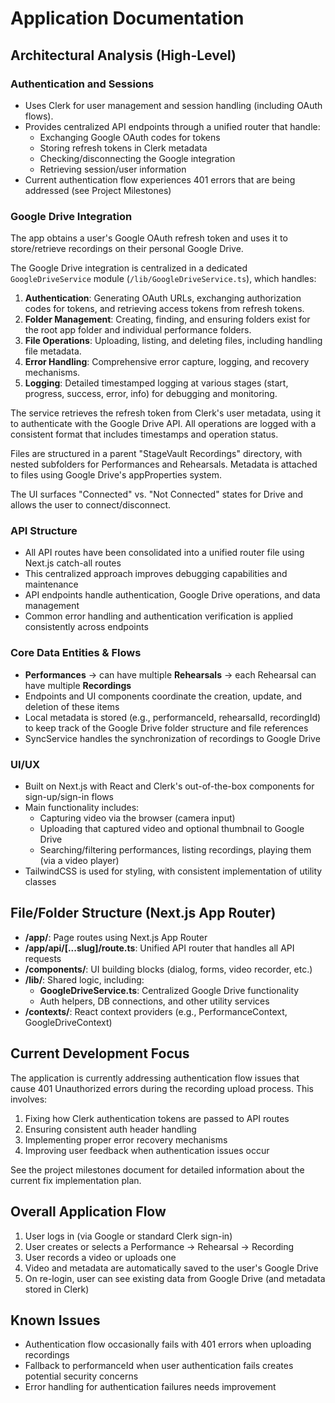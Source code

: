 # Application Documentation

## Architectural Analysis (High-Level)

### Authentication and Sessions

- Uses Clerk for user management and session handling (including OAuth flows).
- Provides centralized API endpoints through a unified router that handle:
  - Exchanging Google OAuth codes for tokens
  - Storing refresh tokens in Clerk metadata
  - Checking/disconnecting the Google integration
  - Retrieving session/user information
- Current authentication flow experiences 401 errors that are being addressed (see Project Milestones)

### Google Drive Integration

The app obtains a user's Google OAuth refresh token and uses it to store/retrieve recordings on their personal Google Drive.

The Google Drive integration is centralized in a dedicated `GoogleDriveService` module (`/lib/GoogleDriveService.ts`), which handles:

1. **Authentication**: Generating OAuth URLs, exchanging authorization codes for tokens, and retrieving access tokens from refresh tokens.
2. **Folder Management**: Creating, finding, and ensuring folders exist for the root app folder and individual performance folders.
3. **File Operations**: Uploading, listing, and deleting files, including handling file metadata.
4. **Error Handling**: Comprehensive error capture, logging, and recovery mechanisms.
5. **Logging**: Detailed timestamped logging at various stages (start, progress, success, error, info) for debugging and monitoring.

The service retrieves the refresh token from Clerk's user metadata, using it to authenticate with the Google Drive API. All operations are logged with a consistent format that includes timestamps and operation status.

Files are structured in a parent "StageVault Recordings" directory, with nested subfolders for Performances and Rehearsals. Metadata is attached to files using Google Drive's appProperties system.

The UI surfaces "Connected" vs. "Not Connected" states for Drive and allows the user to connect/disconnect.

### API Structure

- All API routes have been consolidated into a unified router file using Next.js catch-all routes
- This centralized approach improves debugging capabilities and maintenance
- API endpoints handle authentication, Google Drive operations, and data management
- Common error handling and authentication verification is applied consistently across endpoints

### Core Data Entities & Flows

- **Performances** → can have multiple **Rehearsals** → each Rehearsal can have multiple **Recordings**
- Endpoints and UI components coordinate the creation, update, and deletion of these items
- Local metadata is stored (e.g., performanceId, rehearsalId, recordingId) to keep track of the Google Drive folder structure and file references
- SyncService handles the synchronization of recordings to Google Drive

### UI/UX

- Built on Next.js with React and Clerk's out-of-the-box components for sign-up/sign-in flows
- Main functionality includes:
  - Capturing video via the browser (camera input)
  - Uploading that captured video and optional thumbnail to Google Drive
  - Searching/filtering performances, listing recordings, playing them (via a video player)
- TailwindCSS is used for styling, with consistent implementation of utility classes

## File/Folder Structure (Next.js App Router)

- **/app/**: Page routes using Next.js App Router
- **/app/api/[...slug]/route.ts**: Unified API router that handles all API requests
- **/components/**: UI building blocks (dialog, forms, video recorder, etc.)
- **/lib/**: Shared logic, including:
  - **GoogleDriveService.ts**: Centralized Google Drive functionality
  - Auth helpers, DB connections, and other utility services
- **/contexts/**: React context providers (e.g., PerformanceContext, GoogleDriveContext)

## Current Development Focus

The application is currently addressing authentication flow issues that cause 401 Unauthorized errors during the recording upload process. This involves:

1. Fixing how Clerk authentication tokens are passed to API routes
2. Ensuring consistent auth header handling
3. Implementing proper error recovery mechanisms
4. Improving user feedback when authentication issues occur

See the project milestones document for detailed information about the current fix implementation plan.

## Overall Application Flow

1. User logs in (via Google or standard Clerk sign-in)
2. User creates or selects a Performance → Rehearsal → Recording
3. User records a video or uploads one
4. Video and metadata are automatically saved to the user's Google Drive
5. On re-login, user can see existing data from Google Drive (and metadata stored in Clerk)

## Known Issues

- Authentication flow occasionally fails with 401 errors when uploading recordings
- Fallback to performanceId when user authentication fails creates potential security concerns
- Error handling for authentication failures needs improvement